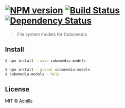 #  [![NPM version][npm-image]][npm-url] [![Build Status][travis-image]][travis-url] [![Dependency Status][daviddm-image]][daviddm-url]

> File system models for Cubomedia


## Install

```sh
$ npm install --save cubomedia-models
```

```sh
$ npm install --global cubomedia-models
$ cubomedia-models --help
```


## License

MIT © [Achille]()


[npm-image]: https://badge.fury.io/js/cubomedia-models.svg
[npm-url]: https://npmjs.org/package/cubomedia-models
[travis-image]: https://travis-ci.org/Akh0/cubomedia-models.svg?branch=master
[travis-url]: https://travis-ci.org/Akh0/cubomedia-models
[daviddm-image]: https://david-dm.org/Akh0/cubomedia-models.svg?theme=shields.io
[daviddm-url]: https://david-dm.org/Akh0/cubomedia-models
